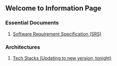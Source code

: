 ## Welcome to Information Page

### Essential Documents

1. [Software Requirement Specification (SRS)](https://docs.google.com/document/d/1amb-hPVu9sTVTXxCXIfUJk0HP3fs7OQ923jpJC_gG9s/edit?usp=sharing)

### Architectures
1. [Tech Stacks (Updating to new version, tonight)](https://drive.google.com/file/d/1oUBl2PuH4JaKukTwUN2zYccwzD0ZpFrC/view?usp=sharing)


